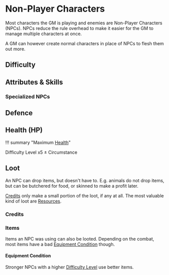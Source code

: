 # Non-Player Characters

Most characters the GM is playing and enemies are Non-Player Characters (NPCs).
NPCs reduce the rule overhead to make it easier for the GM to manage multiple
characters at once.

A GM can however create normal characters in place of NPCs to flesh them out
more.

## Difficulty

## Attributes & Skills


### Specialized NPCs

## Defence

## Health (HP)

!!! summary "Maximum [Health](/npc/#health-hp)"
    <div class="formula formula-top formula-bottom">
        <span data-bracket-bottom="Base">Difficulty Level</span>
        <span data-bracket-top="Base">x5</span> ±
        <span data-bracket-bottom="Perks / Flaws / Race">Circumstance</span>
    </div>

## Loot

An NPC can drop items, but doesn't have to. E.g. animals do not drop items, but
can be butchered for food, or skinned to make a profit later.

[Credits](/equipment#credits) only make a small portion of the loot, if any at
all. The most valuable kind of loot are [Resources](/character#resources-res).

### Credits


### Items

Items an NPC was using can also be looted. Depending on the combat, most items
have a bad [Equipment Condition](/equipment#equipment-condition)
though.

#### Equipment Condition

Stronger NPCs with a higher [Difficulty Level](/crisis#difficulty) use better
items.
